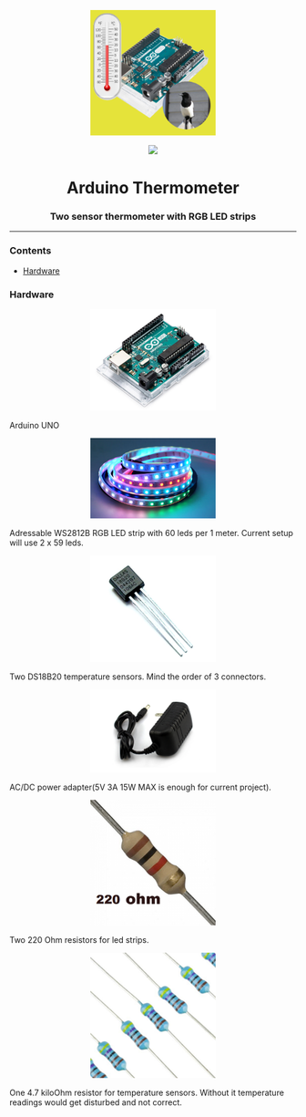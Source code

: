 <p align="center"><img src="termy.png" width="220px"></p>

<p align="center"><img src="pic/screenshot.gif" width="500px"></p>

<h1 align="center">
    <strong>Arduino Thermometer</strong>
</h1>
<h3 align="center">
    <p>Two sensor thermometer with RGB LED strips</p>
</h3>

<hr>

### Contents
- [Hardware](Hardware)

### Hardware
<p align="center"><img src="0J7808.1200x600.jpg" width="220px"></p>
Arduino UNO 

<p align="center"><img src="led.jpg" width="220px"></p>
Adressable WS2812B RGB LED strip with 60 leds per 1 meter.
Current setup will use 2 x 59 leds.

<p align="center"><img src="DS18B20.jpg" width="220px"></p>
Two DS18B20 temperature sensors. 
Mind the order of 3 connectors.

<p align="center"><img src="acdc.jpg" width="220px"></p>
AC/DC power adapter(5V 3A 15W MAX is enough for current project).

<p align="center"><img src="220.png" width="220px"></p>
Two 220 Ohm resistors for led strips. 

<p align="center"><img src="47.jpg" width="220px"></p>
One 4.7 kiloOhm resistor for temperature sensors.
Without it temperature readings would get disturbed and not correct.
